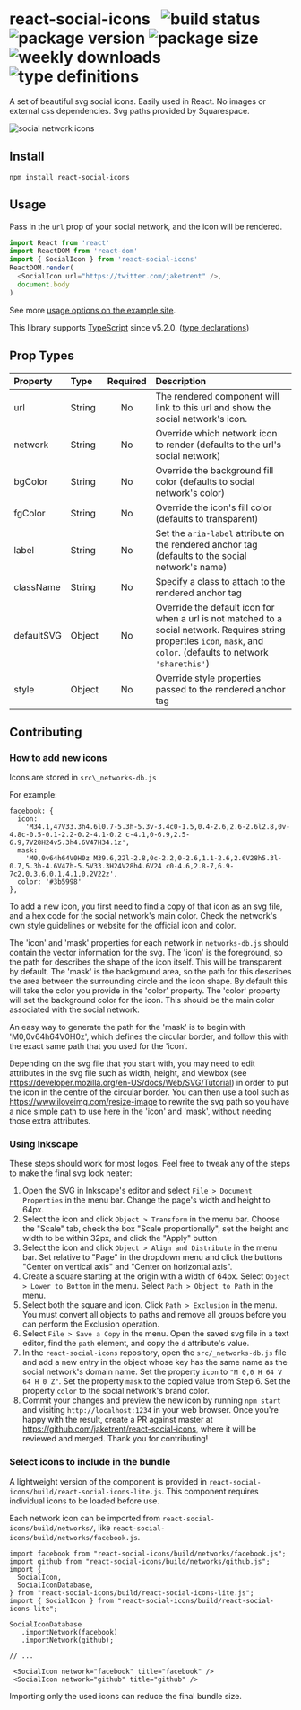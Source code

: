 # react-social-icons &nbsp; ![build status](https://img.shields.io/github/workflow/status/jaketrent/react-social-icons/Build,%20Test,%20Publish/master) ![package version](https://img.shields.io/npm/v/react-social-icons) ![package size](https://img.shields.io/bundlephobia/minzip/react-social-icons) ![weekly downloads](https://img.shields.io/npm/dw/react-social-icons) ![type definitions](https://img.shields.io/npm/types/react-social-icons)

A set of beautiful svg social icons. Easily used in React. No images or external css dependencies. Svg paths provided by Squarespace.

![social network icons](https://i.imgur.com/OrNeTND.png)

## Install

```
npm install react-social-icons
```

## Usage

Pass in the `url` prop of your social network, and the icon will be rendered.

```js
import React from 'react'
import ReactDOM from 'react-dom'
import { SocialIcon } from 'react-social-icons'
ReactDOM.render(
  <SocialIcon url="https://twitter.com/jaketrent" />,
  document.body
)
```

See more [usage options on the example site](https://jaketrent.github.io/react-social-icons/).

This library supports [TypeScript](https://www.typescriptlang.org/) since v5.2.0.
([type declarations](https://github.com/jaketrent/react-social-icons/blob/master/src/react-social-icons.d.ts))

## Prop Types

| Property   | Type   | Required | Description                                                                                                                                                              |
| :--------- | :----- | :------: | :----------------------------------------------------------------------------------------------------------------------------------------------------------------------- |
| url        | String |    No    | The rendered component will link to this url and show the social network's icon.                                                                                         |
| network    | String |    No    | Override which network icon to render (defaults to the url's social network)                                                                                             |
| bgColor    | String |    No    | Override the background fill color (defaults to social network's color)                                                                                                  |
| fgColor    | String |    No    | Override the icon's fill color (defaults to transparent)                                                                                                                 |
| label      | String |    No    | Set the `aria-label` attribute on the rendered anchor tag (defaults to the social network's name)                                                                        |
| className  | String |    No    | Specify a class to attach to the rendered anchor tag                                                                                                                     |
| defaultSVG | Object |    No    | Override the default icon for when a url is not matched to a social network. Requires string properties `icon`, `mask`, and `color`. (defaults to network `'sharethis'`) |
| style      | Object |    No    | Override style properties passed to the rendered anchor tag                                                                                                              |

## Contributing

### How to add new icons

Icons are stored in `src\_networks-db.js`

For example:

```
facebook: {
  icon:
    'M34.1,47V33.3h4.6l0.7-5.3h-5.3v-3.4c0-1.5,0.4-2.6,2.6-2.6l2.8,0v-4.8c-0.5-0.1-2.2-0.2-4.1-0.2 c-4.1,0-6.9,2.5-6.9,7V28H24v5.3h4.6V47H34.1z',
  mask:
    'M0,0v64h64V0H0z M39.6,22l-2.8,0c-2.2,0-2.6,1.1-2.6,2.6V28h5.3l-0.7,5.3h-4.6V47h-5.5V33.3H24V28h4.6V24 c0-4.6,2.8-7,6.9-7c2,0,3.6,0.1,4.1,0.2V22z',
  color: '#3b5998'
},
```

To add a new icon, you first need to find a copy of that icon as an svg file,
and a hex code for the social network's main color. Check the network's own
style guidelines or website for the official icon and color.

The 'icon' and 'mask' properties for each network in `networks-db.js` should
contain the vector information for the svg. The 'icon' is the foreground, so
the path for describes the shape of the icon itself. This will be transparent
by default. The 'mask' is the background area, so the path for this describes
the area between the surrounding circle and the icon shape. By default this
will take the color you provide in the 'color' property. The 'color' property
will set the background color for the icon. This should be the main color
associated with the social network.

An easy way to generate the path for the 'mask' is to begin with
'M0,0v64h64V0H0z', which defines the circular border, and follow this with the
exact same path that you used for the 'icon'.

Depending on the svg file that you start with, you may need to edit attributes
in the svg file such as width, height, and viewbox (see
https://developer.mozilla.org/en-US/docs/Web/SVG/Tutorial) in order to put the
icon in the centre of the circular border. You can then use a tool such as
https://www.iloveimg.com/resize-image to rewrite the svg path so you have a
nice simple path to use here in the 'icon' and 'mask', without needing those
extra attributes.

### Using Inkscape

These steps should work for most logos. Feel free to tweak any of the steps to
make the final svg look neater:

1. Open the SVG in Inkscape's editor and select `File > Document Properties` in
   the menu bar. Change the page's width and height to 64px.
2. Select the icon and click `Object > Transform` in the menu bar. Choose the
   "Scale" tab, check the box "Scale proportionally", set the height and width
   to be within 32px, and click the "Apply" button
3. Select the icon and click `Object > Align and Distribute` in the menu bar.
   Set relative to "Page" in the dropdown menu and click the buttons "Center on
   vertical axis" and "Center on horizontal axis".
4. Create a square starting at the origin with a width of 64px. Select
   `Object > Lower to Bottom` in the menu. Select `Path > Object to Path` in
   the menu.
5. Select both the square and icon. Click `Path > Exclusion` in the menu. You
   must convert all objects to paths and remove all groups before you can
   perform the Exclusion operation.
6. Select `File > Save a Copy` in the menu. Open the saved svg file in a text
   editor, find the `path` element, and copy the `d` attribute's value.
7. In the `react-social-icons` repository, open the `src/_networks-db.js` file
   and add a new entry in the object whose key has the same name as the social
   network's domain name. Set the property `icon` to `"M 0,0 H 64 V 64 H 0 Z"`.
   Set the property `mask` to the copied value from Step 6. Set the property
   `color` to the social network's brand color.
8. Commit your changes and preview the new icon by running `npm start` and
   visiting `http://localhost:1234` in your web browser. Once you're happy with
   the result, create a PR against master at
   https://github.com/jaketrent/react-social-icons, where it will be reviewed
   and merged. Thank you for contributing!

### Select icons to include in the bundle

A lightweight version of the component is provided in `react-social-icons/build/react-social-icons-lite.js`. This component requires individual icons to be loaded before use.

Each network icon can be imported from `react-social-icons/build/networks/`, like `react-social-icons/build/networks/facebook.js`.

```
import facebook from "react-social-icons/build/networks/facebook.js";
import github from "react-social-icons/build/networks/github.js";
import {
  SocialIcon,
  SocialIconDatabase,
} from "react-social-icons/build/react-social-icons-lite.js";
import { SocialIcon } from "react-social-icons/build/react-social-icons-lite";

SocialIconDatabase
   .importNetwork(facebook)
   .importNetwork(github);

// ...

 <SocialIcon network="facebook" title="facebook" />
 <SocialIcon network="github" title="github" />
```

Importing only the used icons can reduce the final bundle size.
